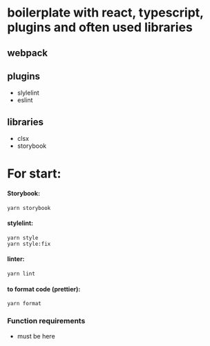 # boilerplate with react, typescript, plugins and often used libraries

## webpack

## plugins
- slylelint
- eslint

## libraries
- clsx
- storybook

# For start:

#### Storybook:
```
yarn storybook
```

#### stylelint:
```
yarn style
yarn style:fix

```

#### linter:
```
yarn lint
```

#### to format code (prettier):
```
yarn format
```

### Function requirements
- must be here

